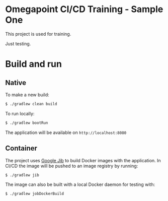 # Omegapoint CI/CD Training - Sample One

This project is used for training.

Just testing.

# Build and run

## Native

To make a new build:

```bash
$ ./gradlew clean build
```

To run locally:

```bash
$ ./gradlew bootRun
```

The application will be available on `http://localhost:8080`

## Container

The project uses [Google Jib][1] to build Docker images with the application. In CI/CD the image will be pushed to an image registry by running:

```bash
$ ./gradlew jib
```

The image can also be built with a local Docker daemon for testing with:

```bash
$ ./gradlew jobDockerBuild
```

[1]: https://github.com/GoogleContainerTools/jib
